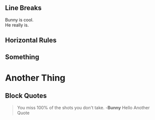 ## Line Breaks

Bunny is cool.<br>
He really is.

## Horizontal Rules

Something
---

Another Thing
===

## Block Quotes

> You miss 100% of the shots you don't take.
> -**Bunny**
 Hello
> Another Quote
